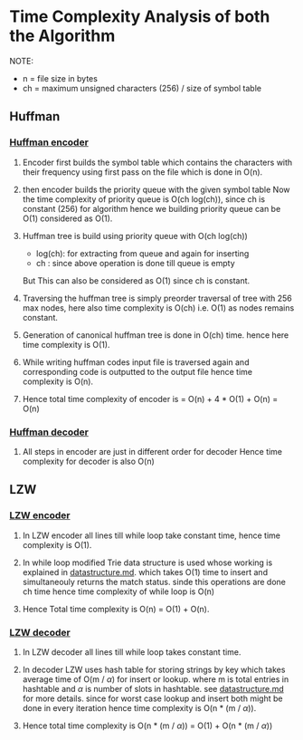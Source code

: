 # Time Complexity Analysis of both the Algorithm

NOTE:   
* n = file size in bytes
* ch = maximum unsigned characters (256) / size of symbol table

## Huffman

### [Huffman encoder](./huffman/encoder.c)  

1. Encoder first builds the symbol table which contains the characters 
with their frequency using first pass on the file which is done in 
O(n). 

2. then encoder builds the priority queue with the given symbol table
Now the time complexity of priority queue is O(ch log(ch)), since ch is
constant (256) for algorithm hence we building priority queue can be O(1) 
considered as O(1).


3. Huffman tree is build using priority queue with O(ch log(ch))
     * log(ch): for extracting from queue and again for inserting
     * ch : since above operation is done till queue is empty

    But This can also be considered as O(1) since ch is constant.

4. Traversing the huffman tree is simply preorder traversal of tree 
with 256 max nodes, here also time complexity is O(ch) i.e. O(1) as nodes 
remains constant.

5. Generation of canonical huffman tree is done in O(ch) time. hence here 
time complexity is O(1).

6. While writing huffman codes input file is traversed again and
corresponding code is outputted to the output file hence time complexity is
O(n).

7. Hence total time complexity of encoder is 
     = O(n) + 4 * O(1) + O(n)
     = O(n)

### [Huffman decoder](huffman/decoder.c)
1. All steps in encoder are just in different order for decoder 
Hence time complexity for decoder is also O(n)


## LZW

### [LZW encoder](LZW/lzw_encoder.c)
1. In LZW encoder all lines till while loop take constant time, hence time
complexity is O(1).

2. In while loop modified Trie data structure is used whose working 
is explained in [datastructure.md](datastructure.md). which takes 
O(1) time to insert and simultaneouly returns the match status.
sinde this operations are done ch time hence time complexity of while loop is 
O(n)

3. Hence Total time complexity is O(n) = O(1) + O(n).

### [LZW decoder](LZW/lzw_decoder.c)
1. In LZW decoder all lines till while loop takes constant time.

2. In decoder LZW uses hash table for storing strings by key
which takes average time of O(m / _&alpha;_) for insert or lookup. where 
m is total entries in hashtable and _&alpha;_ is number of slots in hashtable.
see [datastructure.md](datastructure.md) for more details. since for worst case
lookup and insert both might be done in every iteration hence time complexity
is O(n * (m / _&alpha;_)).

3. Hence total time complexity is 
O(n * (m / _&alpha;_)) = O(1) + O(n * (m / _&alpha;_))












